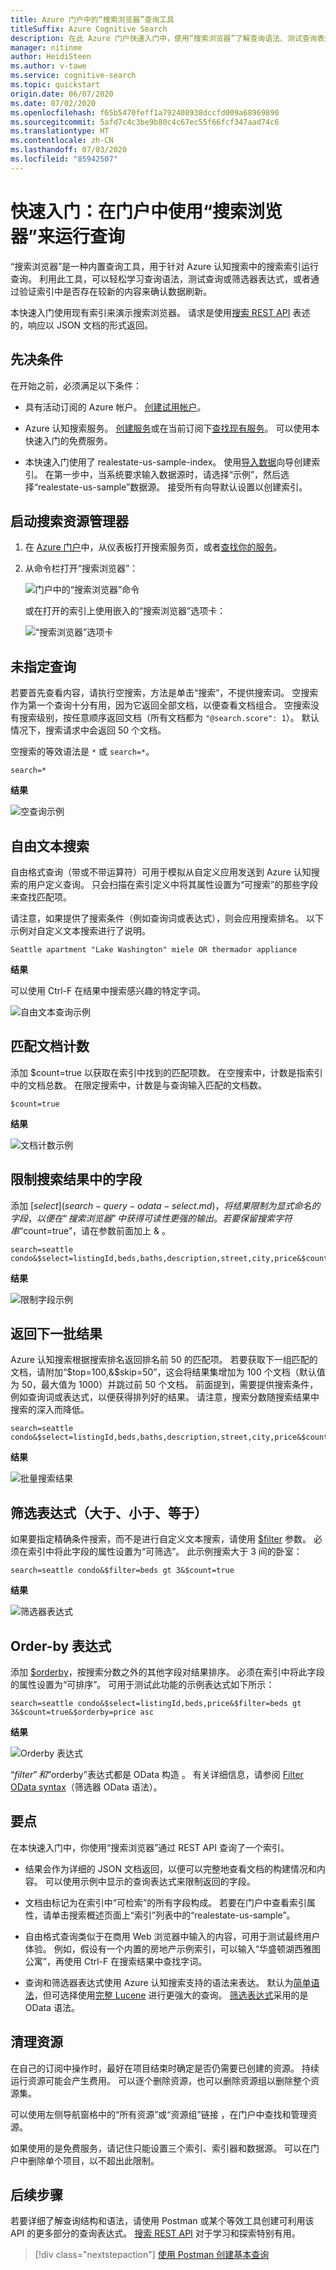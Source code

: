 ```yaml
---
title: Azure 门户中的“搜索浏览器”查询工具
titleSuffix: Azure Cognitive Search
description: 在此 Azure 门户快速入门中，使用“搜索浏览器”了解查询语法、测试查询表达式或检查搜索文档。 搜索浏览器在 Azure 认知搜索中查询索引。
manager: nitinme
author: HeidiSteen
ms.author: v-tawe
ms.service: cognitive-search
ms.topic: quickstart
origin.date: 06/07/2020
ms.date: 07/02/2020
ms.openlocfilehash: f65b5470feff1a792408938dccfd009a68969890
ms.sourcegitcommit: 5afd7c4c3be9b80c4c67ec55f66fcf347aad74c6
ms.translationtype: HT
ms.contentlocale: zh-CN
ms.lasthandoff: 07/03/2020
ms.locfileid: "85942507"
---
```

# <a name="quickstart-use-search-explorer-to-run-queries-in-the-portal"></a>快速入门：在门户中使用“搜索浏览器”来运行查询

“搜索浏览器”是一种内置查询工具，用于针对 Azure 认知搜索中的搜索索引运行查询。 利用此工具，可以轻松学习查询语法，测试查询或筛选器表达式，或者通过验证索引中是否存在较新的内容来确认数据刷新。

本快速入门使用现有索引来演示搜索浏览器。 请求是使用[搜索 REST API](https://docs.microsoft.com/rest/api/searchservice/) 表述的，响应以 JSON 文档的形式返回。

## <a name="prerequisites"></a>先决条件

在开始之前，必须满足以下条件：

+ 具有活动订阅的 Azure 帐户。 [创建试用帐户](https://wd.azure.cn/pricing/1rmb-trial/)。

+ Azure 认知搜索服务。 [创建服务](search-create-service-portal.md)或在当前订阅下[查找现有服务](https://portal.azure.cn/#blade/HubsExtension/BrowseResourceBlade/resourceType/Microsoft.Search%2FsearchServices)。 可以使用本快速入门的免费服务。 

+ 本快速入门使用了 realestate-us-sample-index。 使用[导入数据](search-import-data-portal.md)向导创建索引。 在第一步中，当系统要求输入数据源时，请选择“示例”，然后选择“realestate-us-sample”数据源。 接受所有向导默认设置以创建索引。

## <a name="start-search-explorer"></a>启动搜索资源管理器

1. 在 [Azure 门户](https://portal.azure.cn)中，从仪表板打开搜索服务页，或者[查找你的服务](https://portal.azure.cn/#blade/HubsExtension/BrowseResourceBlade/resourceType/Microsoft.Search%2FsearchServices)。

1. 从命令栏打开“搜索浏览器”：

   ![门户中的“搜索浏览器”命令](./media/search-explorer/search-explorer-cmd2.png "门户中的“搜索浏览器”命令")

    或在打开的索引上使用嵌入的“搜索浏览器”选项卡：

   ![“搜索浏览器”选项卡](./media/search-explorer/search-explorer-tab.png "“搜索浏览器”选项卡")

## <a name="unspecified-query"></a>未指定查询

若要首先查看内容，请执行空搜索，方法是单击“搜索”，不提供搜索词。 空搜索作为第一个查询十分有用，因为它返回全部文档，以便查看文档组合。 空搜索没有搜索级别，按任意顺序返回文档（所有文档都为 `"@search.score": 1`）。 默认情况下，搜索请求中会返回 50 个文档。

空搜索的等效语法是 `*` 或 `search=*`。
   
   ```http
   search=*
   ```

   **结果**
   
   ![空查询示例](./media/search-explorer/search-explorer-example-empty.png "不合格查询或空查询示例")

## <a name="free-text-search"></a>自由文本搜索

自由格式查询（带或不带运算符）可用于模拟从自定义应用发送到 Azure 认知搜索的用户定义查询。 只会扫描在索引定义中将其属性设置为“可搜索”的那些字段来查找匹配项。 

请注意，如果提供了搜索条件（例如查询词或表达式），则会应用搜索排名。 以下示例对自定义文本搜索进行了说明。

   ```http
   Seattle apartment "Lake Washington" miele OR thermador appliance
   ```

   **结果**

   可以使用 Ctrl-F 在结果中搜索感兴趣的特定字词。

   ![自由文本查询示例](./media/search-explorer/search-explorer-example-freetext.png "自由文本查询示例")

## <a name="count-of-matching-documents"></a>匹配文档计数 

添加 $count=true 以获取在索引中找到的匹配项数。 在空搜索中，计数是指索引中的文档总数。 在限定搜索中，计数是与查询输入匹配的文档数。

   ```http
   $count=true
   ```

   **结果**

   ![文档计数示例](./media/search-explorer/search-explorer-example-count.png "索引中的匹配文档计数")

## <a name="limit-fields-in-search-results"></a>限制搜索结果中的字段

添加 [$select](search-query-odata-select.md)，将结果限制为显式命名的字段，以便在“搜索浏览器”中获得可读性更强的输出。 若要保留搜索字符串“$count=true”，请在参数前面加上 & 。 

   ```http
   search=seattle condo&$select=listingId,beds,baths,description,street,city,price&$count=true
   ```

   **结果**

   ![限制字段示例](./media/search-explorer/search-explorer-example-selectfield.png "限制搜索结果中的字段")

## <a name="return-next-batch-of-results"></a>返回下一批结果

Azure 认知搜索根据搜索排名返回排名前 50 的匹配项。 若要获取下一组匹配的文档，请附加“$top=100,&$skip=50”，这会将结果集增加为 100 个文档（默认值为 50，最大值为 1000）并跳过前 50 个文档。 前面提到，需要提供搜索条件，例如查询词或表达式，以便获得排列好的结果。 请注意，搜索分数随搜索结果中搜索的深入而降低。

   ```http
   search=seattle condo&$select=listingId,beds,baths,description,street,city,price&$count=true&$top=100&$skip=50
   ```

   **结果**

   ![批量搜索结果](./media/search-explorer/search-explorer-example-topskip.png "返回下一批搜索结果")

## <a name="filter-expressions-greater-than-less-than-equal-to"></a>筛选表达式（大于、小于、等于）

如果要指定精确条件搜索，而不是进行自定义文本搜索，请使用 [$filter](search-query-odata-filter.md) 参数。 必须在索引中将此字段的属性设置为“可筛选”。 此示例搜索大于 3 间的卧室：

   ```http
   search=seattle condo&$filter=beds gt 3&$count=true
   ```
   
   **结果**

   ![筛选器表达式](./media/search-explorer/search-explorer-example-filter.png "按条件筛选")

## <a name="order-by-expressions"></a>Order-by 表达式

添加 [$orderby](search-query-odata-orderby.md)，按搜索分数之外的其他字段对结果排序。 必须在索引中将此字段的属性设置为“可排序”。 可用于测试此功能的示例表达式如下所示：

   ```http
   search=seattle condo&$select=listingId,beds,price&$filter=beds gt 3&$count=true&$orderby=price asc
   ```
   
   **结果**

   ![Orderby 表达式](./media/search-explorer/search-explorer-example-ordery.png "更改排序顺序")

“$filter”和“$orderby”表达式都是 OData 构造 。 有关详细信息，请参阅 [Filter OData syntax](https://docs.microsoft.com/rest/api/searchservice/odata-expression-syntax-for-azure-search)（筛选器 OData 语法）。

<a name="start-search-explorer"></a>

## <a name="takeaways"></a>要点

在本快速入门中，你使用“搜索浏览器”通过 REST API 查询了一个索引。

+ 结果会作为详细的 JSON 文档返回，以便可以完整地查看文档的构建情况和内容。 可以使用示例中显示的查询表达式来限制返回的字段。

+ 文档由标记为在索引中“可检索”的所有字段构成。 若要在门户中查看索引属性，请单击搜索概述页面上“索引”列表中的“realestate-us-sample”。

+ 自由格式查询类似于在商用 Web 浏览器中输入的内容，可用于测试最终用户体验。 例如，假设有一个内置的房地产示例索引，可以输入“华盛顿湖西雅图公寓”，再使用 Ctrl-F 在搜索结果中查找字词。 

+ 查询和筛选器表达式使用 Azure 认知搜索支持的语法来表达。 默认为[简单语法](https://docs.microsoft.com/rest/api/searchservice/simple-query-syntax-in-azure-search)，但可选择使用[完整 Lucene](https://docs.microsoft.com/rest/api/searchservice/lucene-query-syntax-in-azure-search) 进行更强大的查询。 [筛选表达式](https://docs.microsoft.com/rest/api/searchservice/odata-expression-syntax-for-azure-search)采用的是 OData 语法。

## <a name="clean-up-resources"></a>清理资源

在自己的订阅中操作时，最好在项目结束时确定是否仍需要已创建的资源。 持续运行资源可能会产生费用。 可以逐个删除资源，也可以删除资源组以删除整个资源集。

可以使用左侧导航窗格中的“所有资源”或“资源组”链接 ，在门户中查找和管理资源。

如果使用的是免费服务，请记住只能设置三个索引、索引器和数据源。 可以在门户中删除单个项目，以不超出此限制。 

## <a name="next-steps"></a>后续步骤

若要详细了解查询结构和语法，请使用 Postman 或某个等效工具创建可利用该 API 的更多部分的查询表达式。 [搜索 REST API](https://docs.microsoft.com/rest/api/searchservice/) 对于学习和探索特别有用。

> [!div class="nextstepaction"]
> [使用 Postman 创建基本查询](search-query-simple-examples.md)
